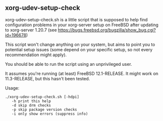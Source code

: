 xorg-udev-setup-check
---------------------

xorg-udev-setup-check.sh is a little script that is supposed to help
find configuration problems in your xorg-server setup on
FreeBSD after updating to xorg-server 1.20.7
(see https://bugs.freebsd.org/bugzilla/show_bug.cgi?id=196678)

This script won't change anything on your system, but aims
to point you to potential setup issues (some depend
on your specific setup, so not every recommendation might
apply).

You should be able to run the script using an unprivileged
user.

It assumes you're running (at least) FreeBSD 12.1-RELEASE.
It might work on 11.3-RELEASE, but this hasn't been tested.

Usage:

    ./xorg-udev-setup-check.sh [-hdpi]
       -h print this help
       -d skip drm checks
       -p skip package version checks
       -i only show errors (suppress info)
